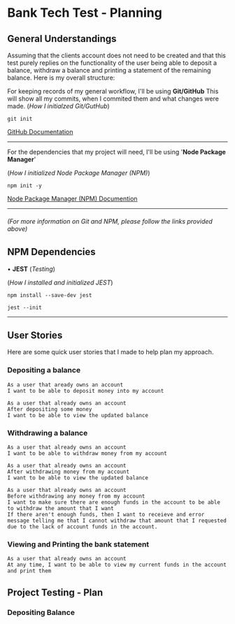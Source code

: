# Bank Tech Test - Planning

## General Understandings

Assuming that the clients account does not need to be created and that this test purely replies on the functionality of the user being able to deposit a balance, withdraw a balance and printing a statement of the remaining balance. Here is my overall structure:

For keeping records of my general workflow, I'll be using **Git/GitHub**
This will show all my commits, when I commited them and what changes were made.
(_How I initialzed Git/GutHub_)

```
git init
```

[GitHub Documentation](https://docs.github.com/en)

---

For the dependencies that my project will need, I'll be using '**Node Package Manager**'

(_How I initialized Node Package Manager (NPM)_)

```
npm init -y
```

[Node Package Manager (NPM) Documention](https://docs.npmjs.com/)

---

###### (For more information on Git and NPM, please follow the links provided above)

## NPM Dependencies

• **JEST** (_Testing_)

(_How I installed and initialized JEST_)

```
npm install --save-dev jest
```

```
jest --init
```

---

## User Stories

Here are some quick user stories that I made to help plan my approach.

### Depositing a balance

```
As a user that aready owns an account
I want to be able to deposit money into my account
```

```
As a user that already owns an account
After depositing some money
I want to be able to view the updated balance
```

### Withdrawing a balance

```
As a user that already owns an account
I want to be able to withdraw money from my account
```

```
As a user that already owns an account
After withdrawing money from my account
I want to be able to view the updated balance
```

```
As a user that already owns an account
Before withdrawing any money from my account
I want to make sure there are enough funds in the account to be able to withdraw the amount that I want
If there aren't enough funds, then I want to receieve and error message telling me that I cannot withdraw that amount that I requested due to the lack of account funds in the account.
```

### Viewing and Printing the bank statement

```
As a user that already owns an account
At any time, I want to be able to view my current funds in the account and print them
```

## Project Testing - Plan

### Depositing Balance

```javascript

```
